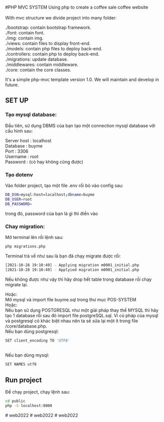 #PHP MVC SYSTEM
Using php to create a coffee sale coffee website <br /> <br />
With mvc structure we divide project into many folder: <br />

./bootstrap: contain bootstrap framework. <br />
./font: contain font. <br />
./img: contain img. <br />
./views: contain files to display front-end. <br />
./models: contain php files to deploy back-end. <br />
./controllers: contain php to deploy back-end. <br />
./migrations: update database. <br />
./middlewares: contain middleware. <br />
./core: contain the core classes. <br />

It's a simple php-mvc template version 1.0. We will maintain and develop in future.

## SET UP

### Tạo mysql database:

Đầu tiên, sử dụng DBMS của bạn tạo một connection mysql database với cấu hình sau:<br />

Server host : localhost<br />
Database : buyme<br />
Port : 3306<br />
Username : root<br />
Password : (có hay không cũng được)<br />

### Tạo dotenv

Vào folder project, tạo một file .env rồi bỏ vào config sau:

```bash
DB_DSN=mysql:host=localhost;dbname=buyme
DB_USER=root
DB_PASSWORD=
```

trong đó, password của bạn là gì thì điền vào

### Chay migration:

Mở terminal lên rồi lệnh sau:

```bash
php migrations.php
```

Terminal trả về như sau là bạn đã chạy migrate được rồi:

```bash
[2021-10-28 19:10:49] - Applying migration m0001_initial.php
[2021-10-28 19:10:49] - Applyied migration m0001_initial.php
```

Nếu không được như vậy thì hãy drop hết table trong database rồi chạy migrate lại.<br />

Hoặc:<br />
    Mở mysql và import file buyme.sql trong thư mục POS-SYSTEM<br />
Hoặc:<br />
    Nếu bạn sử dụng POSTGRESQL như một giải pháp thay thế MYSQL thì hãy tạo 1 database rồi sau đó import 
    file postgreSQL.sql. Vì cú pháp của mysql và postgresql có khác biệt nhau nên ta sẽ sửa lại một ít 
    trong file /core/database.php.<br />
    Nếu bạn dùng postgresql:<br />
```bash
SET client_encoding TO 'UTF8'
```
<br />   
 Nếu bạn dùng mysql:<br />

```bash
SET NAMES utf8
```

## Run project

Để chạy project, chạy lệnh sau:

```bash
cd public
php -S localhost:8000
```
#   w e b 2 0 2 2 
 
 #   w e b 2 0 2 2 
 
 #   w e b 2 0 2 2 
 
 